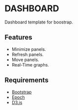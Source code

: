DASHBOARD
=======================================

Dashboard template for boostrap. 

Features
--------
   * Minimize panels.
   * Refresh panels.
   * Move panels.
   * Real-Time graphs.

Requirements
------------
- [Bootstrap](http://getbootstrap.com/)
- [Epoch](https://github.com/fastly/epoch)
- [D3.js](https://github.com/mbostock/d3)